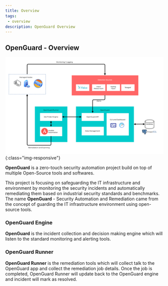 ```yaml
---
title: Overview
tags:
 - overview
description: OpenGuard Overview
---
```


## OpenGuard - Overview

![OpenGuard High Level Design](/assets/img/openguard-hld.png){:class="img-responsive"}

**OpenGuard** is a zero-touch security automation project build on top of multiple Open-Source tools and softwares.

This project is focusing on safeguarding the IT infrastructure and environment by monitoring the security incidents and automatically remediating them based on industrial security standards and benchmarks. The name **OpenGuard** - Security Automation and Remediation came from the concept of guarding the IT infrastructure environment using open-source tools.

### OpenGuard Engine

**OpenGuard** is the incident collection and decision making engine which will listen to the standard monitoring and alerting tools.

### OpenGuard Runner

**OpenGuard Runner** is the remediation tools which will collect talk to the OpenGuard app and collect the remediation job details. Once the job is completed, OpenGuard Runner will update back to the OpenGuard engine and incident will mark as resolved.
